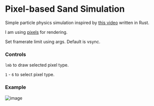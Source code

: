 # Pixel-based Sand Simulation
Simple particle physics simulation inspired by [this video](https://www.youtube.com/watch?v=VLZjd_Y1gJ8) written in Rust.

I am using [pixels](https://crates.io/crates/pixels) for rendering.

Set framerate limit using args. Default is vsync.

### Controls
`lmb` to draw selected pixel type.

`1` - `6` to select pixel type.

### Example

![image](https://github.com/freddycansic/sand-sim/assets/93549743/822f5619-2c7b-4b7d-8708-6253630a5947)
